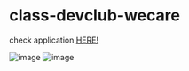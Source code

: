 # class-devclub-wecare
check application <a href="https://class-wecare-devclub.netlify.app">HERE!</a>

![image](https://user-images.githubusercontent.com/82785683/178627534-bafdc237-37bb-4304-b10d-a74c783d1659.png)
![image](https://user-images.githubusercontent.com/82785683/178627574-41f11ed5-a6fd-42c2-8a41-a32c1a49e21a.png)

